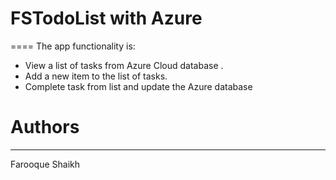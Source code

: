 # FSTodoList with Azure
====
The app functionality is:

- View a list of tasks from Azure Cloud database .
- Add a new item to the list of tasks.
- Complete task from list and update the Azure database

# Authors
-------
Farooque Shaikh
